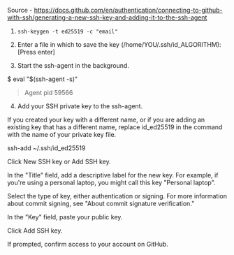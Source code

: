 Source - https://docs.github.com/en/authentication/connecting-to-github-with-ssh/generating-a-new-ssh-key-and-adding-it-to-the-ssh-agent


1. ```ssh-keygen -t ed25519 -c "email"```

2. Enter a file in which to save the key (/home/YOU/.ssh/id_ALGORITHM):[Press enter]

3. Start the ssh-agent in the background.

$ eval "$(ssh-agent -s)"
> Agent pid 59566

4. Add your SSH private key to the ssh-agent.

If you created your key with a different name, or if you are adding an existing key that has a different name, replace id_ed25519 in the command with the name of your private key file.

ssh-add ~/.ssh/id_ed25519



Click New SSH key or Add SSH key.

In the "Title" field, add a descriptive label for the new key. For example, if you're using a personal laptop, you might call this key "Personal laptop".

Select the type of key, either authentication or signing. For more information about commit signing, see "About commit signature verification."

In the "Key" field, paste your public key.

Click Add SSH key.

If prompted, confirm access to your account on GitHub.
